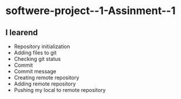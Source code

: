 # softwere-project--1-Assinment--1
 ## I learend
- Repository initialization
- Adding files to git
- Checking git status
- Commit
- Commit message
- Creating remote repository
- Adding remote repository
- Pushing my local to remote repository
